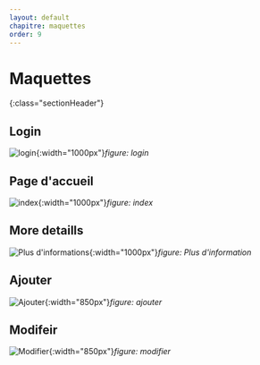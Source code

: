 ```yaml
---
layout: default
chapitre: maquettes
order: 9
---
```

# Maquettes
{:class="sectionHeader"}

<!-- new slide -->

## Login

![login](/lab-crud-standard-yasmine/maquettes/images/login.png){:width="1000px"}*figure: login*

<!-- new slide -->

## Page d'accueil

![index](/lab-crud-standard-yasmine/maquettes/images/index-autoformations.png){:width="1000px"}*figure: index*


<!-- new slide -->

## More detaills

![Plus d'informations](/lab-crud-standard-yasmine/maquettes/images/more-details.png){:width="1000px"}*figure: Plus d'information*

<!-- new slide -->

## Ajouter

![Ajouter](/lab-crud-standard-yasmine/maquettes/images/create.png){:width="850px"}*figure: ajouter*

<!-- new slide -->

## Modifeir
![Modifier](/lab-crud-standard-yasmine/maquettes/images/modifier.png){:width="850px"}*figure: modifier*

<!-- new slide -->